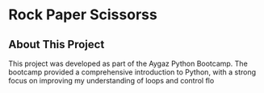 # Rock Paper Scissorss

## About This Project
This project was developed as part of the Aygaz Python Bootcamp. The bootcamp provided a comprehensive introduction to Python, with a strong focus on improving my understanding of loops and control flo
